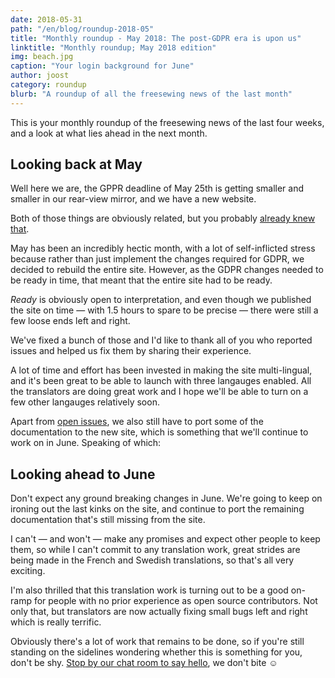 ```yaml
---
date: 2018-05-31
path: "/en/blog/roundup-2018-05"
title: "Monthly roundup - May 2018: The post-GDPR era is upon us"
linktitle: "Monthly roundup; May 2018 edition"
img: beach.jpg
caption: "Your login background for June"
author: joost
category: roundup
blurb: "A roundup of all the freesewing news of the last month"
---
```

This is your monthly roundup of the freesewing news of the last four weeks, and a look at what lies ahead in the next month.

## Looking back at May

Well here we are, the GPPR deadline of May 25th is getting smaller and smaller in 
our rear-view mirror, and we have a new website.

Both of those things are obviously related, but you probably [already knew that](/blog/gdpr-ready).

May has been an incredibly hectic month, with a lot of self-inflicted stress because rather
than just implement the changes required for GDPR, we decided to rebuild the entire site.
However, as the GDPR changes needed to be ready in time, that meant that the entire site had to
be ready. 

*Ready* is obviously open to interpretation, and even though we published the site on time
— with 1.5 hours to spare to be precise — there were still a few loose ends left and right.

We've fixed a bunch of those and I'd like to thank all of you who reported issues and helped us 
fix them by sharing their experience. 

A lot of time and effort has been invested in making the site multi-lingual, and it's been great
to be able to launch with three langauges enabled. All the translators are doing great work
and I hope we'll be able to turn on a few other langauges relatively soon.

Apart from [open issues](https://github.com/freesewing/site/issues), 
we also still have to port some of the documentation to the new site,
which is something that we'll continue to work on in June. Speaking of which:

## Looking ahead to June

Don't expect any ground breaking changes in June. We're going to keep on ironing out the 
last kinks on the site, and continue to port the remaining documentation that's still
missing from the site.

I can't — and won't — make any promises and expect other people to keep them, so while I can't 
commit to any translation work, great strides are being made in the French and Swedish translations,
so that's all very exciting.

I'm also thrilled that this translation work is turning out to be a good on-ramp for people
with no prior experience as open source contributors. Not only that, but translators are now
actually fixing small bugs left and right which is really terrific.

Obviously there's a lot of work that remains to be done, so if you're still standing on the
sidelines wondering whether this is something for you, don't be shy.
[Stop by our chat room to say hello](https://gitter.im/freesewing/freesewing), we don't bite ☺️

